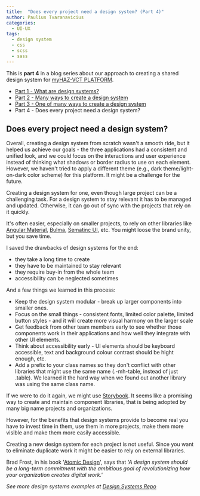```yaml
---
title:  "Does every project need a design system? (Part 4)"
author: Paulius Tvaranavicius
categories:
  - UI-UX
tags:
  - design system
  - css
  - scss
  - sass
---
```


This is **part 4** in a blog series about our approach to creating a shared design system for [myHAZ-VCT PLATFORM](https://oda.bgs.ac.uk/).

- [Part 1 - What are design systems?](../myhaz-design-system-1)
- [Part 2 - Many ways to create a design system](../myhaz-design-system-2)
- [Part 3 - One of many ways to create a design system](../myhaz-design-system-3)
- Part 4 - Does every project need a design system?

## Does every project need a design system?

Overall, creating a design system from scratch wasn't a smooth ride, but it helped us achieve our goals - the three applications had a consistent and unified look, and we could focus on the interactions and user experience instead of thinking what shadows or border radius to use on each element. However, we haven't tried to apply a different theme (e.g., dark theme/light-on-dark color scheme) for this platform. It might be a challenge for the future.

Creating a design system for one, even though large project can be a challenging task. For a design system to stay relevant it has to be managed and updated. Otherwise, it can go out of sync with the projects that rely on it quickly.

It's often easier, especially on smaller projects, to rely on other libraries like [Angular Material](https://material.angular.io/), [Bulma](https://bulma.io/), [Sematinc UI](https://semantic-ui.com/), etc. You might loose the brand unity, but you save time.

I saved the drawbacks of design systems for the end:

- they take a long time to create
- they have to be maintained to stay relevant
- they require buy-in from the whole team
- accessibility can be neglected sometimes

And a few things we learned in this process:

- Keep the design system modular - break up larger components into smaller ones.
- Focus on the small things - consistent fonts, limited color palette, limited button styles - and it will create more visual harmony on the larger scale
- Get feedback from other team members early to see whether those components work in their applications and how well they integrate with other UI elements.
- Think about accessibility early - UI elements should be keyboard accessible, text and background colour contrast should be hight enough, etc.
- Add a prefix to your class names so they don't conflict with other libraries that might use the same name (.-mh-table, instead of just .table). We learned it the hard way when we found out another library was using the same class name.

If we were to do it again, we might use [Storybook](https://storybook.js.org/). It seems like a promising way to create and maintain component libraries, that is being adopted by many big name projects and organizations.

However, for the benefits that design systems provide to become real you have to invest time in them, use them in more projects, make them more visible and make them more easily accessible.

Creating a new design system for each project is not useful. Since you want to eliminate duplicate work it might be easier to rely on external libraries.

Brad Frost, in his book '[Atomic Design](http://atomicdesign.bradfrost.com/)', says that *'A design system should be a long-term commitment with the ambitious goal of revolutionizing how your organization creates digital work.'*

*See more design systems examples at [Design Systems Repo](https://designsystemsrepo.com/design-systems/)*
